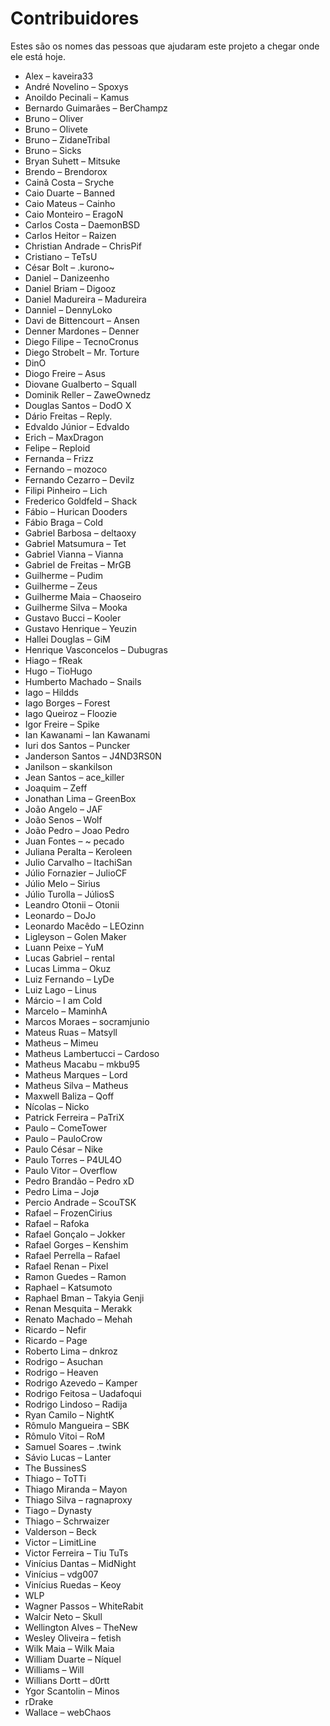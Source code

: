 # Contribuidores
Estes são os nomes das pessoas que ajudaram este projeto a chegar onde ele está hoje.

- Alex – kaveira33
- André Novelino – Spoxys
- Anoildo Pecinali – Kamus
- Bernardo Guimarães – BerChampz
- Bruno – Oliver
- Bruno – Olivete
- Bruno – ZidaneTribal
- Bruno – Sicks
- Bryan Suhett – Mitsuke
- Brendo – Brendorox
- Cainã Costa – Sryche
- Caio Duarte – Banned
- Caio Mateus – Cainho
- Caio Monteiro – EragoN
- Carlos Costa – DaemonBSD
- Carlos Heitor – Raizen
- Christian Andrade – ChrisPif
- Cristiano – TeTsU
- César Bolt – .kurono~
- Daniel – Danizeenho
- Daniel Briam – Digooz
- Daniel Madureira – Madureira
- Danniel – DennyLoko
- Davi de Bittencourt – Ansen
- Denner Mardones – Denner
- Diego Filipe – TecnoCronus
- Diego Strobelt – Mr. Torture
- DinO
- Diogo Freire – Asus
- Diovane Gualberto – Squall
- Dominik Reller – ZaweOwnedz
- Douglas Santos – DodO X
- Dário Freitas – Reply.
- Edvaldo Júnior – Edvaldo
- Erich – MaxDragon
- Felipe – Reploid
- Fernanda – Frizz
- Fernando – mozoco
- Fernando Cezarro – Devilz
- Filipi Pinheiro – Lich
- Frederico Goldfeld – Shack
- Fábio – Hurican Dooders
- Fábio Braga – Cold
- Gabriel Barbosa – deltaoxy
- Gabriel Matsumura – Tet
- Gabriel Vianna – Vianna
- Gabriel de Freitas – MrGB
- Guilherme – Pudim
- Guilherme – Zeus
- Guilherme Maia – Chaoseiro
- Guilherme Silva – Mooka
- Gustavo Bucci – Kooler
- Gustavo Henrique – Yeuzin
- Hallei Douglas – GiM
- Henrique Vasconcelos – Dubugras
- Hiago – fReak
- Hugo – TioHugo
- Humberto Machado – Snails
- Iago – Hildds
- Iago Borges – Forest
- Iago Queiroz – Floozie
- Igor Freire – Spike
- Ian Kawanami – Ian Kawanami
- Iuri dos Santos – Puncker
- Janderson Santos – J4ND3RS0N
- Janilson – skankilson
- Jean Santos – ace_killer
- Joaquim – Zeff
- Jonathan Lima – GreenBox
- João Angelo – JAF
- João Senos – Wolf
- João Pedro – Joao Pedro
- Juan Fontes – ~ pecado
- Juliana Peralta – Keroleen
- Julio Carvalho – ItachiSan
- Júlio Fornazier – JulioCF
- Júlio Melo – Sirius
- Júlio Turolla – JúliosS
- Leandro Otonii – Otonii
- Leonardo – DoJo
- Leonardo Macêdo – LEOzinn
- Ligleyson – Golen Maker
- Luann Peixe – YuM
- Lucas Gabriel – rental
- Lucas Limma – Okuz
- Luiz Fernando – LyDe
- Luiz Lago – Linus
- Márcio – I am Cold
- Marcelo – MaminhA
- Marcos Moraes – socramjunio
- Mateus Ruas – Matsyll
- Matheus – Mimeu
- Matheus Lambertucci – Cardoso
- Matheus Macabu – mkbu95
- Matheus Marques – Lord
- Matheus Silva – Matheus
- Maxwell Baliza – Qoff
- Nícolas – Nicko
- Patrick Ferreira – PaTriX
- Paulo – ComeTower
- Paulo – PauloCrow
- Paulo César – Nike
- Paulo Torres – P4UL4O
- Paulo Vitor – Overflow
- Pedro Brandão – Pedro xD
- Pedro Lima – Jojø
- Percio Andrade – ScouTSK
- Rafael – FrozenCirius
- Rafael – Rafoka
- Rafael Gonçalo – Jokker
- Rafael Gorges – Kenshim
- Rafael Perrella – Rafael
- Rafael Renan – Pixel
- Ramon Guedes – Ramon
- Raphael – Katsumoto
- Raphael Bman – Takyia Genji
- Renan Mesquita – Merakk
- Renato Machado – Mehah
- Ricardo – Nefir
- Ricardo – Page
- Roberto Lima – dnkroz
- Rodrigo – Asuchan
- Rodrigo – Heaven
- Rodrigo Azevedo – Kamper
- Rodrigo Feitosa – Uadafoqui
- Rodrigo Lindoso – Radija
- Ryan Camilo – NightK
- Rômulo Mangueira – SBK
- Rômulo Vitoi – RoM
- Samuel Soares – .twink
- Sávio Lucas – Lanter
- The BussinesS
- Thiago – ToTTi
- Thiago Miranda – Mayon
- Thiago Silva – ragnaproxy
- Tiago – Dynasty
- Thiago – Schrwaizer
- Valderson – Beck
- Victor – LimitLine
- Victor Ferreira – Tiu TuTs
- Vinícius Dantas – MidNight
- Vinícius – vdg007
- Vinícius Ruedas – Keoy
- WLP
- Wagner Passos – WhiteRabit
- Walcir Neto – Skull
- Wellington Alves – TheNew
- Wesley Oliveira – fetish
- Wilk Maia – Wilk Maia
- William Duarte – Níquel
- Williams – Will
- Willians Dortt – d0rtt
- Ygor Scantolin – Minos
- rDrake
- Wallace – webChaos

